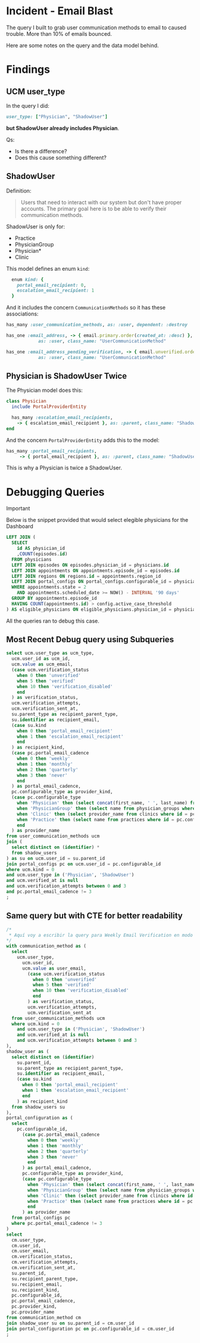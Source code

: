 # Incident - Email Blast

The query I built to grab user communication methods to email to caused trouble. More than 10% of emails bounced.

Here are some notes on the query and the data model behind.

# Findings

## UCM user_type

In the query I did:

```ruby
user_type: ["Physician", "ShadowUser"]
```

**but ShadowUser already includes Physician**.

Qs:
- Is there a difference?
- Does this cause something different?

## ShadowUser

Definition:
> Users that need to interact with our system but don't have proper accounts. The primary goal here is to be able to verify their communication methods.

ShadowUser is only for:

- Practice
- PhysicianGroup
- Physician*
- Clinic

This model defines an enum `kind`:
```ruby
  enum kind: {
    portal_email_recipient: 0,
    escalation_email_recipient: 1
  }
```

And it includes the concern `CommunicationMethods` so it has these associations:
```ruby
has_many :user_communication_methods, as: :user, dependent: :destroy

has_one :email_address, -> { email.primary.order(created_at: :desc) },
            as: :user, class_name: "UserCommunicationMethod"

has_one :email_address_pending_verification, -> { email.unverified.order(created_at: :desc) },
            as: :user, class_name: "UserCommunicationMethod"
```

## Physician is ShadowUser Twice

The Physician model does this:
```ruby
class Physician
  include PortalProviderEntity

  has_many :escalation_email_recipients,
    -> { escalation_email_recipient }, as: :parent, class_name: "ShadowUser"
end
```

And the concern `PortalProviderEntity` adds this to the model:
```ruby
has_many :portal_email_recipients,
	 -> { portal_email_recipient }, as: :parent, class_name: "ShadowUser"
```

This is why a Physician is twice a ShadowUser.

# Debugging Queries

> [!Important]
> Below is the snippet provided that would select elegible physicians for the Dashboard

```sql
LEFT JOIN (
  SELECT
    id AS physician_id
    ,COUNT(episodes.id)
  FROM physicians
  LEFT JOIN episodes ON episodes.physician_id = physicians.id
  LEFT JOIN appointments ON appointments.episode_id = episodes.id
  LEFT JOIN regions ON regions.id = appointments.region_id
  LEFT JOIN portal_configs ON portal_configs.configurable_id = physicians.id
  WHERE appointments.state = 2
    AND appointments.scheduled_date >= NOW() - INTERVAL '90 days'
  GROUP BY appointments.episode_id
  HAVING COUNT(appointments.id) > config.active_case_threshold
) AS eligible_physicians ON eligible_physicians.physician_id = physicians.id
```

All the queries ran to debug this case.

## Most Recent Debug query using Subqueries

```sql
select ucm.user_type as ucm_type,
  ucm.user_id as ucm_id,
  ucm.value as ucm_email,
  (case ucm.verification_status
    when 0 then 'unverified'
    when 5 then 'verified'
    when 10 then 'verification_disabled'
    end
  ) as verification_status,
  ucm.verification_attempts,
  ucm.verification_sent_at,
  su.parent_type as recipient_parent_type,
  su.identifier as recipient_email,
  (case su.kind
    when 0 then 'portal_email_recipient'
    when 1 then 'escalation_email_recipient'
    end
  ) as recipient_kind,
  (case pc.portal_email_cadence
    when 0 then 'weekly'
    when 1 then 'monthly'
    when 2 then 'quarterly'
    when 3 then 'never'
    end
  ) as portal_email_cadence,
  pc.configurable_type as provider_kind,
  (case pc.configurable_type
    when 'Physician' then (select concat(first_name, ' ', last_name) from physicians where id = pc.configurable_id)
    when 'PhysicianGroup' then (select name from physician_groups where id = pc.configurable_id)
    when 'Clinic' then (select provider_name from clinics where id = pc.configurable_id)
    when 'Practice' then (select name from practices where id = pc.configurable_id)
    end
  ) as provider_name
from user_communication_methods ucm
join (
  select distinct on (identifier) * 
  from shadow_users
) as su on ucm.user_id = su.parent_id
join portal_configs pc on ucm.user_id = pc.configurable_id
where ucm.kind = 0
and ucm.user_type in ('Physician', 'ShadowUser')
and ucm.verified_at is null
and ucm.verification_attempts between 0 and 3
and pc.portal_email_cadence != 3
;
```

## Same query but with CTE for better readability

```sql
/*
 * Aquí voy a escribir la query para Weekly Email Verification en modo CTE
*/
with communication_method as (
  select
    ucm.user_type,
	  ucm.user_id,
	  ucm.value as user_email,
		(case ucm.verification_status
		  when 0 then 'unverified'
		  when 5 then 'verified'
		  when 10 then 'verification_disabled'
		  end
		) as verification_status,
		ucm.verification_attempts,
		ucm.verification_sent_at
  from user_communication_methods ucm
  where ucm.kind = 0
	and ucm.user_type in ('Physician', 'ShadowUser')
	and ucm.verified_at is null
	and ucm.verification_attempts between 0 and 3
),
shadow_user as (
  select distinct on (identifier)
    su.parent_id,
    su.parent_type as recipient_parent_type,
    su.identifier as recipient_email,
    (case su.kind
      when 0 then 'portal_email_recipient'
      when 1 then 'escalation_email_recipient'
      end
    ) as recipient_kind
  from shadow_users su
),
portal_configuration as (
  select
    pc.configurable_id,
	  (case pc.portal_email_cadence
	    when 0 then 'weekly'
	    when 1 then 'monthly'
	    when 2 then 'quarterly'
	    when 3 then 'never'
	    end
	  ) as portal_email_cadence,
	  pc.configurable_type as provider_kind,
	  (case pc.configurable_type
	    when 'Physician' then (select concat(first_name, ' ', last_name) from physicians where id = pc.configurable_id)
	    when 'PhysicianGroup' then (select name from physician_groups where id = pc.configurable_id)
	    when 'Clinic' then (select provider_name from clinics where id = pc.configurable_id)
	    when 'Practice' then (select name from practices where id = pc.configurable_id)
	    end
	  ) as provider_name
  from portal_configs pc
  where pc.portal_email_cadence != 3
)
select
  cm.user_type,
  cm.user_id,
  cm.user_email,
  cm.verification_status,
  cm.verification_attempts,
  cm.verification_sent_at,
  su.parent_id,
  su.recipient_parent_type,
  su.recipient_email,
  su.recipient_kind,
  pc.configurable_id,
  pc.portal_email_cadence,
  pc.provider_kind,
  pc.provider_name
from communication_method cm
join shadow_user su on su.parent_id = cm.user_id
join portal_configuration pc on pc.configurable_id = cm.user_id
;
```